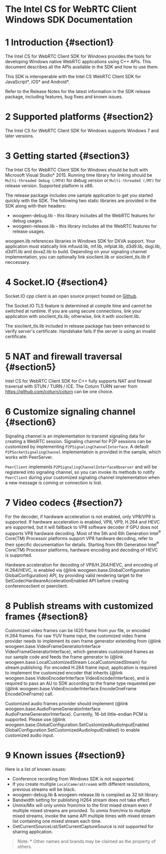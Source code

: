 The Intel CS for WebRTC Client Windows SDK Documentation
===============================
# 1 Introduction {#section1}
The Intel CS for WebRTC Client SDK for Windows provides the tools for developing Windows native WebRTC
applications using C++ APIs. This document describes all the APIs available in the SDK and how to use them.

This SDK is interoperable with the Intel CS WebRTC Client SDK for JavaScript\*, iOS\* and Android\*.

Refer to the Release Notes for the latest information in the SDK release package, including features,
bug fixes and known issues.

# 2 Supported platforms {#section2}
The Intel CS for WebRTC Client SDK for Windows supports Windows 7 and later versions.

# 3 Getting started {#section3}
The Intel CS for WebRTC Client SDK for Windows should be built with Microsoft Visual Studio\* 2015. Running time library for linking should be `Multi-threaded Debug (/MTd)` for debug version or `Multi-threaded (/MT)` for release version. Supported platform is x86.

The release package includes one sample application to get you started quickly with the SDK. The following two static libraries are provided in the SDK along with their headers:

- woogeen-debug.lib - this library includes all the WebRTC features for debug usages.
- woogeen-release.lib - this library includes all the WebRTC features for release usages.

woogeen.lib references libraries in Windows SDK for DXVA support. Your application must statically link
mfuuid.lib, mf.lib, mfplat.lib, d3d9.lib, dxgi.lib, d3d11.lib and dxva2.lib to build. Depending on your signaling
channel implementation, you can optionally link sioclient.lib or sioclient_tls.lib if neccessary.

# 4 Socket.IO {#section4}
Socket.IO cpp client is an open source project hosted on [Github](https://github.com/socketio/socket.io-client-cpp).

The Socket.IO TLS feature is determined at compile time and cannot be switched at runtime. If you are using secure
connections, link your application with sioclient_tls.lib; otherwise, link it with sioclient.lib.

The sioclient_tls.lib included in release package has been enhanced to verify server's certificate. Handshake fails if the server is using an invalid certificate.

# 5 NAT and firewall traversal {#section5}
Intel CS for WebRTC Client SDK for C++ fully supports NAT and firewall traversal with STUN / TURN / ICE. The Coturn TURN server from https://github.com/coturn/coturn can be one choice.

# 6 Customize signaling channel {#section6}
Signaling channel is an implementation to transmit signaling data for creating a WebRTC session. Signaling channel
for P2P sessions can be customized by implementing `P2PSignalingChannelInterface`. A default
`P2PSocketSignalingChannel` implementation is provided in the sample, which works with PeerServer.

`PeerClient` implements `P2PSignalingChannelInterfaceObserver` and will be registered into signaling channel, so you
can invoke its methods to notify `PeerClient` during your customized signaling channel implementation when a new
message is coming or connection is lost.

# 7 Video codecs {#section7}
For the decoder, if hardware acceleration is not enabled, only VP8/VP9 is supported. If hardware acceleration is enabled, VP8,
VP9, H.264 and HEVC are supported, but it will fallback to VP8 software decoder if GPU does not supports VP8 hardware decoding.
Most of the 5th and 6th Generation Intel<sup>®</sup> Core(TM) Processor platforms support VP8 hardware decoding, refer to their specific documentation for details.
Starting from 6th Generation Intel<sup>®</sup> Core(TM) Processor platforms, hardware encoding and decoding of HEVC is supported. 

Hardware acceleration for decoding of VP8/H.264/HEVC, and encoding of H.264/HEVC, is enabled via {@link woogeen.base.GlobalConfiguration GlobalConfiguration} API,
by providing valid rendering target to the SetCodecHardwareAccelerationEnabled API before creating conferenceclient or peerclient.

# 8 Publish streams with customized frames {#section8}
Customized video frames can be I420 frame from yuv file, or encoded H.264 frames.
For raw YUV frame input, the customized video frame provider needs to implement its own frame generator extending from
{@link woogeen.base.VideoFrameGeneratorInterface VideoFrameGeneratorInterface}, which generates customized frames as our sample code and feeds the frame generator to
{@link woogeen.base.LocalCustomizedStream LocalCustomizedStream} for stream publishing.
For encoded H.264 frame input, application is required to implement the customized encoder that inherits
{@link woogeen.base.VideoEncoderInterface VideoEncoderInterface}, and is required to pass an AU to SDK according to the frame type requested per
{@link woogeen.base.VideoEncoderInterface.EncodeOneFrame EncodeOneFrame} call.

Customized audio frames provider should implement {@link woogeen.base.AudioFrameGeneratorInterface AudioFrameGeneratorInterface}. Currently, 16-bit little-endian PCM is supported. Please use {@link woogeen.base.GlobalConfiguration.SetCustomizedAudioInputEnabled GlobalConfiguration.SetCustomizedAudioInputEnabled} to enable customized audio input.

# 9 Known issues {#section9}
Here is a list of known issues:

- Conference recording from Windows SDK is not supported.
- If you create multiple `LocalCameraStream`s with different resolutions, previous streams will be black.
- woogeen-debug.lib & woogeen-release.lib is compiled as 32 bit library.
- Bandwidth setting for publishing H264 stream does not take effect.
- Unmix/Mix will only unmix from/mix to the first mixed stream even if multiple mixed streams are provided. To unmix from/mix to multiple mixed streams, invoke the same API multiple times with mixed stream list containing one mixed stream each time.
- GetCurrentSourceList/SetCurrentCaptureSource is not supported for sharing application.

> Note: \* Other names and brands may be claimed as the property of others.</i>

